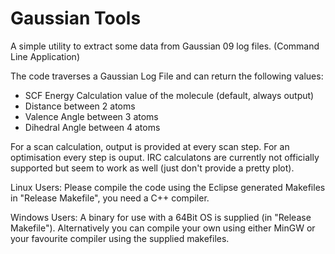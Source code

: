 # Gaussian Tools
A simple utility to extract some data from Gaussian 09 log files. (Command Line Application)

The code traverses a Gaussian Log File and can return the following values:
- SCF Energy Calculation value of the molecule (default, always output)
- Distance between 2 atoms
- Valence Angle between 3 atoms
- Dihedral Angle between 4 atoms

For a scan calculation, output is provided at every scan step. For an optimisation every step is ouput.
IRC calculatons are currently not officially supported but seem to work as well (just don't provide a pretty plot).

Linux Users: Please compile the code using the Eclipse generated Makefiles in "Release Makefile", you need a C++ compiler.

Windows Users: A binary for use with a 64Bit OS is supplied (in "Release Makefile").
Alternatively you can compile your own using either MinGW or your favourite compiler using the supplied makefiles.